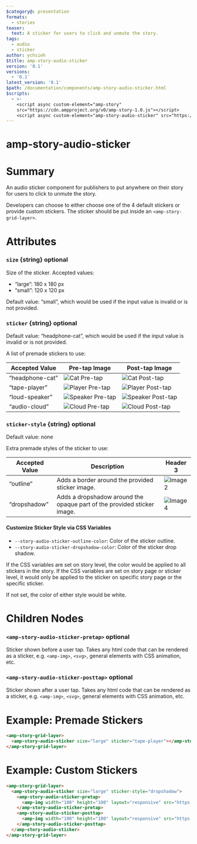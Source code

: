 ```yaml
---
$category@: presentation
formats:
  - stories
teaser:
  text: A sticker for users to click and unmute the story. 
tags:
  - audio
  - sticker
author: ychsieh
$title: amp-story-audio-sticker
version: '0.1'
versions:
  - '0.1'
latest_version: '0.1'
$path: /documentation/components/amp-story-audio-sticker.html
$scripts:
  - >-
    <script async custom-element="amp-story" 
    src="https://cdn.ampproject.org/v0/amp-story-1.0.js"></script>
    <script async custom-element="amp-story-audio-sticker" src="https://cdn.ampproject.org/v0/amp-story-audio-sticker-0.1.js"></script>
---
```


# amp-story-audio-sticker

<amp-video autoplay loop
            width="400"
            height="750"
            layout="fill">

<source src="https://github-production-user-asset-6210df.s3.amazonaws.com/1697814/245924556-e953c54a-0a09-4f15-8134-be6a0ac758ab.mp4" type="video/mp4">
</amp-video>

# Summary

An audio sticker component for publishers to put anywhere on their story for users to click to unmute the story.

Developers can choose to either choose one of the 4 default stickers or provide custom stickers. The sticker should be put inside an `<amp-story-grid-layer>`.

# Attributes

### `size` {string} optional

Size of the sticker. Accepted values:

-   “large”: 180 x 180 px
-   “small”: 120 x 120 px

Default value: “small”, which would be used if the input value is invalid or is not provided.

### `sticker` {string} optional

Default value: “headphone-cat”, which would be used if the input value is invalid or is not provided.

A list of premade stickers to use:

| Accepted Value  | Pre-tap Image                                                                                   | Post-tap Image                                                                                    |
| --------------- | ----------------------------------------------------------------------------------------------- | ------------------------------------------------------------------------------------------------- |
| “headphone-cat” | ![Cat Pre-tap](https://www.gstatic.com/amphtml/stamp/audio-sticker/cat-sticker-pretap.png)      | ![Cat Post-tap](https://www.gstatic.com/amphtml/stamp/audio-sticker/cat-sticker-posttap.gif)      |
| “tape-player”   | ![Player Pre-tap](https://www.gstatic.com/amphtml/stamp/audio-sticker/tape-player-pretap.png)   | ![Player Post-tap](https://www.gstatic.com/amphtml/stamp/audio-sticker/tape-player-posttap.gif)   |
| “loud-speaker”  | ![Speaker Pre-tap](https://www.gstatic.com/amphtml/stamp/audio-sticker/loud-speaker-pretap.png) | ![Speaker Post-tap](https://www.gstatic.com/amphtml/stamp/audio-sticker/loud-speaker-posttap.png) |
| “audio-cloud”   | ![Cloud Pre-tap](https://www.gstatic.com/amphtml/stamp/audio-sticker/audio-cloud-pretap.png)    | ![Cloud Post-tap](https://www.gstatic.com/amphtml/stamp/audio-sticker/audio-cloud-posttap.png)    |

### `sticker-style` {string} optional

Default value: none

Extra premade styles of the sticker to use:

| Accepted Value | Description                                                             | Header 3                                                                                              |
| -------------- | ----------------------------------------------------------------------- | ----------------------------------------------------------------------------------------------------- |
| “outline”      | Adds a border around the provided sticker image.                        | ![Image 2](https://github.com/ampproject/amphtml/assets/1697814/c7996424-c810-40d3-a28f-09e7c76742d1) |
| “dropshadow”   | Adds a dropshadow around the opaque part of the provided sticker image. | ![Image 4](https://github.com/ampproject/amphtml/assets/1697814/2f5b6c5d-ea86-4345-80b8-3b2c20c92e58) |

#### Customize Sticker Style via CSS Variables

-   `--story-audio-sticker-outline-color`: Color of the sticker outline.
-   `--story-audio-sticker-dropshadow-color`: Color of the sticker drop shadow.

If the CSS variables are set on story level, the color would be applied to all stickers in the story. If the CSS variables are set on story page or sticker level, it would only be applied to the sticker on specific story page or the specific sticker.

If not set, the color of either style would be white.

# Children Nodes

### `<amp-story-audio-sticker-pretap>` optional

Sticker shown before a user tap. Takes any html code that can be rendered as a sticker, e.g. `<amp-img>`, `<svg>`, general elements with CSS animation, etc.

### `<amp-story-audio-sticker-posttap>` optional

Sticker shown after a user tap. Takes any html code that can be rendered as a sticker, e.g. `<amp-img>`, `<svg>`, general elements with CSS animation, etc.

# Example: Premade Stickers

```html
<amp-story-grid-layer>
  <amp-story-audio-sticker size="large" sticker="tape-player"></amp-story-audio-sticker>
</amp-story-grid-layer>
```

# Example: Custom Stickers

```html
<amp-story-grid-layer>
  <amp-story-audio-sticker size="large" sticker-style="dropshadow">
    <amp-story-audio-sticker-pretap>
      <amp-img width="100" height="100" layout="responsive" src="https://d1k5j68ob7clqb.cloudfront.net/thumb/480/processed/thumb/5zK5d91jK0gLkv1AMa.png"></amp-img>
    </amp-story-audio-sticker-pretap>
    <amp-story-audio-sticker-posttap>
      <amp-img width="100" height="100" layout="responsive" src="https://d1k5j68ob7clqb.cloudfront.net/thumb/480/processed/thumb/5zK5d91jK0gLkv1AMa.png"></amp-img>
    </amp-story-audio-sticker-posttap>
  </amp-story-audio-sticker>
</amp-story-grid-layer>
```
